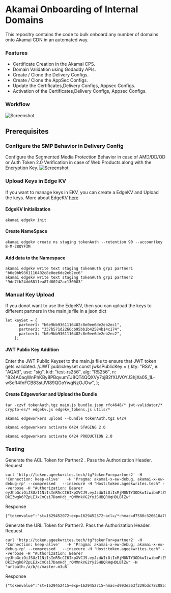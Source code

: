 # Akamai Onboarding of Internal Domains
This repositry contains the code to bulk onboard any number of domains onto Akamai CDN in an automated way. 

### Features
- Certificate Creation in the Akamai CPS.
- Domain Validation using Godaddy APIs.
- Create / Clone the Delivery Configs.
- Create / Clone the AppSec Configs.
- Update the Certificates,Delivery Configs, Appsec Configs.
- Activation of the Certificates,Delivery Configs, Appsec Configs.

### Workflow
![Screenshot](images/workflow.png)


## Prerequisites
### Configure the SMP Behavior in Delivery Config
Configure the Segmented Media Protection Behavior in case of AMD/DD/OD or Auth Token 2.0 Verification in case of Web Products along with the Encryption Key.
![Screenshot](images/SMPBehavior.jpg)


### Upload Keys in Edge KV 
If you want to manage keys in EKV, you can create a EdgeKV and Upload the keys. More about EdgeKV [here](https://learn.akamai.com/en-us/webhelp/edgeworkers/edgekv-user-guide/GUID-FA85D8AF-F277-4FD0-B789-17312DBD3DDE.html)

#### EdgeKV Initialization
```
akamai edgekv init 
```
#### Create NameSpace
```
akamai edgekv create ns staging tokenAuth --retention 90 --accountkey B-M-28QYF3M
```

#### Add data to the Namespace
```
akamai edgekv write text staging tokenAuth grp1 partner1 "b6e9bb9361116402c8e0ee6de2eb2ec6"
akamai edgekv write text staging tokenAuth grp1 partner2  "9de7fb24dd6811ea87d00242ac130003"
```

### Manual Key Upload 
If you donot want to use the EdgeKV, then you can upload the keys to different partners in the main.js file in a json dict
```
let keySet = {
      partner1: "b6e9bb9361116402c8e0ee6de2eb2ec1",
      partner2: "337b571d2266cb95bb1b42584b14c174",
      partner3: "b6e9bb9361116402c8e0ee6de2eb2ec2",
    };
``` 

#### JWT Public Key Addition
Enter the JWT Public Keyset to the main.js file to ensure that JWT token gets validated.
//JWT publickeyset
const jwksPublicKey = {
  kty: "RSA",
  e: "AQAB",
  use: "sig",
  kid: "test-rs256",
  alg: "RS256",
  n: "824A0aqWnPhKBy8PBqvumTJ8QT4QQXVy7ojB2fXUV0YJ3hjXa0S_1L-wScR4fnFCB83stJVl89QGoYwqNzOJOw",
};

#### Create Edgeworker and Upload the Bundle
```
tar -czvf tokenAuth.tgz main.js bundle.json rfc4648/* jwt-validator/* crypto-es/* edgekv.js edgekv_tokens.js utils/*

akamai edgeworkers upload --bundle tokenAuth.tgz 6424

akamai edgeworkers activate 6424 STAGING 2.0

akamai edgeworkers activate 6424 PRODUCTION 2.0
```


### Testing
Generate the ACL Token for Partner2 . Pass the Authorization Header. <br />
Request
```
curl 'http://token.ageekwrites.tech/tg?tokenFor=partner2' -H 'Connection: keep-alive'   -H 'Pragma: akamai-x-ew-debug, akamai-x-ew-debug-rp' --compressed   --insecure -H "Host:token.ageekwrites.tech" --verbose -H "Authorization: Bearer eyJhbGciOiJSUzI1NiIsInR5cCI6IkpXVCJ9.eyJzdWIiOiIxMjM0NTY3ODkwIiwibmFtZSI6IkpvaG4gRG9lIiwiYWRtaW4iOnRydWUsImlhdCI6MTUxNjIzOTAyMn0.fHnA09dGcktdK7cDE3p3aqB1BHBDdmt-DkI3wgk6PZpLEJxCmCsi7DamHdj_rQMMnkVG2YyiSHBQRHqHDLBlZw"
```
Response
```
{"tokenvalue":"st=1629452072~exp=1629452372~acl=/*~hmac=d7580c326618a78f12f1b108445468d5fd43ebb6d4e5a99c05ec3be433c02838"}
```

Generate the URL Token for Partner2. Pass the Authorization Header. <br />
Request 
```
curl 'http://token.ageekwrites.tech/tg?tokenFor=partner2' -H 'Connection: keep-alive'   -H 'Pragma: akamai-x-ew-debug, akamai-x-ew-debug-rp' --compressed   --insecure -H "Host:token.ageekwrites.tech" --verbose -H "Authorization: Bearer eyJhbGciOiJSUzI1NiIsInR5cCI6IkpXVCJ9.eyJzdWIiOiIxMjM0NTY3ODkwIiwibmFtZSI6IkpvaG4gRG9lIiwiYWRtaW4iOnRydWUsImlhdCI6MTUxNjIzOTAyMn0.fHnA09dGcktdK7cDE3p3aqB1BHBDdmt-DkI3wgk6PZpLEJxCmCsi7DamHdj_rQMMnkVG2YyiSHBQRHqHDLBlZw" -H "urlpath:/a/b/c/master.m3u8
```

Response
```
{"tokenvalue":"st=1629452415~exp=1629452715~hmac=d993e363f229bdc78c08516beddd2f9c0ee385cf20dda90d11551a7c99f8ad89"}
```

